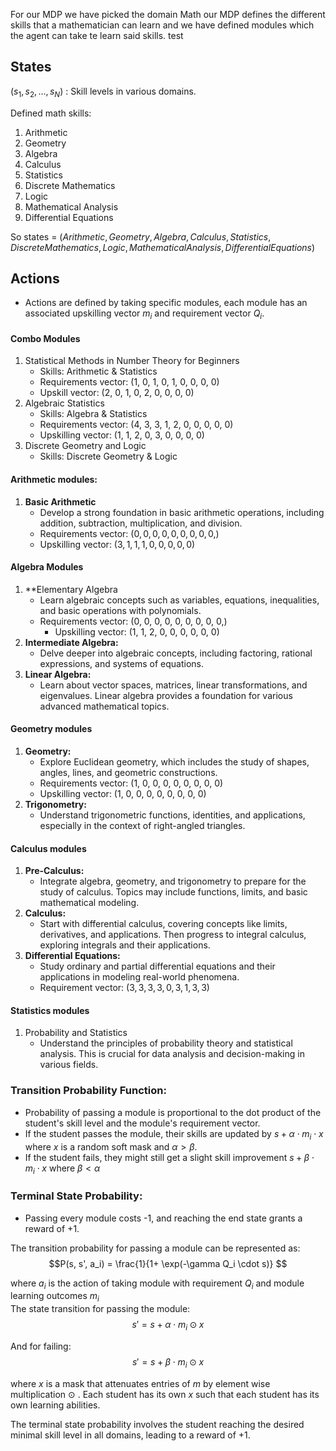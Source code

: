For our MDP we have picked the domain Math our MDP defines the different skills that a mathematician can learn and we have defined modules which the agent can take te learn said skills. test
## States

 $(s_1, s_2, \ldots, s_N)$ : Skill levels in various domains.

Defined math skills:
1. Arithmetic
2. Geometry
3. Algebra
4. Calculus
5. Statistics 
6. Discrete Mathematics 
7. Logic 
8. Mathematical Analysis 
9. Differential Equations 

So states = $(Arithmetic, Geometry, Algebra, Calculus, Statistics, Discrete Mathematics, Logic, Mathematical Analysis, Differential Equations)$
## Actions

- Actions are defined by taking specific modules, each module has an associated upskilling vector $m_i$  and requirement vector $Q_i$.

#### Combo Modules
1. Statistical Methods in Number Theory for Beginners
	- Skills: Arithmetic & Statistics
	- Requirements vector: (1, 0, 1, 0, 1, 0, 0, 0, 0)
	- Upskill vector: (2, 0, 1, 0, 2, 0, 0, 0, 0)
2. Algebraic Statistics
	- Skills: Algebra & Statistics
	- Requirements vector: (4, 3, 3, 1, 2, 0, 0, 0, 0, 0)
	- Upskilling vector: (1, 1, 2, 0, 3, 0, 0, 0, 0)
3. Discrete Geometry and Logic
	- Skills: Discrete Geometry &  Logic
#### Arithmetic modules:
1. **Basic Arithmetic**
	- Develop a strong foundation in basic arithmetic operations, including addition, subtraction, multiplication, and division.
	- Requirements vector: $(0, 0, 0, 0, 0, 0, 0, 0, 0,)$
	- Upskilling vector: $(3,1,1,1,0,0,0,0,0)$

#### Algebra Modules
1. **Elementary Algebra 
	- Learn algebraic concepts such as variables, equations, inequalities, and basic operations with polynomials.
	- Requirements vector: (0, 0, 0, 0, 0, 0, 0, 0, 0,)
		- Upskilling vector: (1, 1, 2, 0, 0, 0, 0, 0, 0) 
2. **Intermediate Algebra:**
    - Delve deeper into algebraic concepts, including factoring, rational expressions, and systems of equations.
3. **Linear Algebra:**
    - Learn about vector spaces, matrices, linear transformations, and eigenvalues. Linear algebra provides a foundation for various advanced mathematical topics.

#### Geometry modules 
1. **Geometry:**
    - Explore Euclidean geometry, which includes the study of shapes, angles, lines, and geometric constructions.
    - Requirements vector: (1, 0, 0, 0, 0, 0, 0, 0, 0)
    - Upskilling vector: (1, 0, 0, 0, 0, 0, 0, 0, 0)
2. **Trigonometry:**
    - Understand trigonometric functions, identities, and applications, especially in the context of right-angled triangles.

#### Calculus modules
1. **Pre-Calculus:**
    - Integrate algebra, geometry, and trigonometry to prepare for the study of calculus. Topics may include functions, limits, and basic mathematical modeling.
2. **Calculus:**
    - Start with differential calculus, covering concepts like limits, derivatives, and applications. Then progress to integral calculus, exploring integrals and their applications.
3. **Differential Equations:**
    - Study ordinary and partial differential equations and their applications in modeling real-world phenomena.
    - Requirement  vector:  $(3, 3, 3, 3, 0, 3, 1, 3, 3)$
#### Statistics modules
1. Probability and Statistics
	- Understand the principles of probability theory and statistical analysis. This is crucial for data analysis and decision-making in various fields.
### Transition Probability Function:
- Probability of passing a module is proportional to the dot product of the student's skill level and the module's requirement vector.
- If the student passes the module, their skills are updated by $s + \alpha \cdot m_i \cdot x$ where  $x$ is a random soft mask and $\alpha > \beta$.
- If the student fails, they might still get a slight skill improvement  $s + \beta \cdot m_i \cdot x$ where $\beta < \alpha$

### Terminal State Probability:
- Passing every module costs -1, and reaching the end state grants a reward of +1.

The transition probability for passing a module can be represented as: 
$$P(s, s', a_i) = \frac{1}{1+ \exp(-\gamma Q_i \cdot s)} $$

where $a_i$ is the action of taking module with requirement $Q_i$ and module learning outcomes $m_i$  
The state transition for passing the module: 
$$ s' = s + \alpha \cdot m_i \odot x $$

And for failing:
$$ s' = s + \beta \cdot m_i \odot x $$

where $x$ is a mask that attenuates entries of $m$ by element wise multiplication $\odot$ . Each student has its own $x$  such  that each student has  its own learning abilities.

The terminal state probability involves the student reaching the desired minimal skill level in all domains, leading to a reward of +1.
